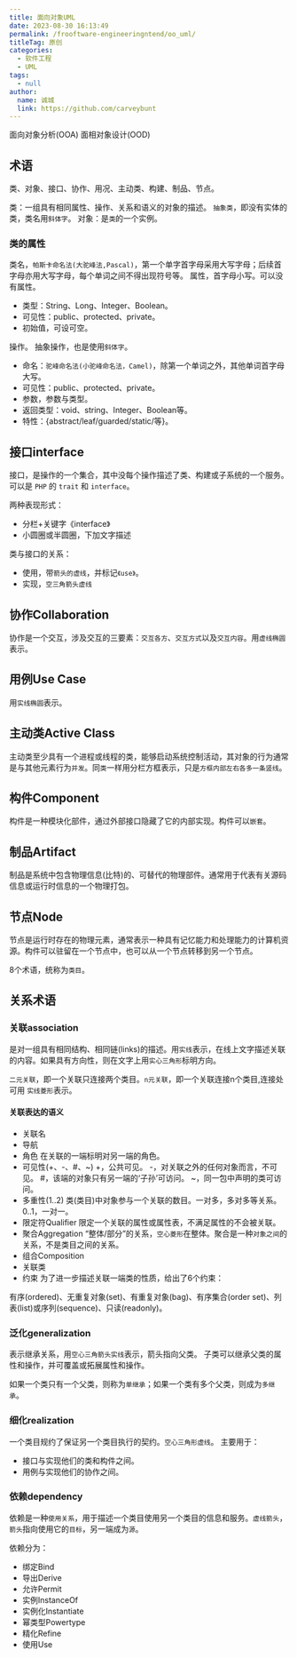 ```yaml
---
title: 面向对象UML
date: 2023-08-30 16:13:49
permalink: /frooftware-engineeringntend/oo_uml/
titleTag: 原创
categories: 
  - 软件工程
  - UML
tags: 
  - null
author: 
  name: 诚城
  link: https://github.com/carveybunt
---
```


面向对象分析(OOA)  面相对象设计(OOD)

## 术语

类、对象、接口、协作、用况、主动类、构建、制品、节点。

类：一组具有相同属性、操作、关系和语义的对象的描述。  `抽象类`，即没有实体的类，类名用`斜体字`。
对象：是`类`的一个实例。

### 类的属性

类名，`帕斯卡命名法(大驼峰法,Pascal)`，第一个单字首字母采用大写字母；后续首字母亦用大写字母，每个单词之间不得出现符号等。
属性，首字母小写。可以没有属性。

- 类型：String、Long、Integer、Boolean。
- 可见性：public、protected、private。
- 初始值，可设可空。

操作。  抽象操作，也是使用`斜体字`。

- 命名：`驼峰命名法(小驼峰命名法，Camel)`，除第一个单词之外，其他单词首字母大写。
- 可见性：public、protected、private。
- 参数，参数与类型。
- 返回类型：void、string、Integer、Boolean等。
- 特性：{abstract/leaf/guarded/static/等}。

## 接口interface

接口，是操作的一个集合，其中没每个操作描述了类、构建或子系统的一个服务。可以是 `PHP` 的 `trait` 和 `interface`。

两种表现形式：

- 分栏+关键字《interface》
- 小圆圈或半圆圈，下加文字描述

类与接口的关系：

- 使用，带`箭头的虚线`，并标记`《use》`。
- 实现，`空三角箭头虚线`

## 协作Collaboration

协作是一个交互，涉及交互的三要素：`交互各方`、`交互方式`以及`交互内容`。用`虚线椭圆`表示。

## 用例Use Case

用`实线椭圆`表示。

## 主动类Active Class

主动类至少具有一个进程或线程的类，能够启动系统控制活动，其对象的行为通常是与其他元素行为`并发`。同`类`一样用分栏方框表示，只是`方框内部左右各多一条竖线`。

## 构件Component

构件是一种模块化部件，通过外部接口隐藏了它的内部实现。构件可以`嵌套`。

## 制品Artifact

制品是系统中包含物理信息(比特)的、可替代的物理部件。通常用于代表有关源码信息或运行时信息的一个物理打包。

## 节点Node

节点是运行时存在的物理元素，通常表示一种具有记忆能力和处理能力的计算机资源。构件可以驻留在一个节点中，也可以从一个节点转移到另一个节点。

8个术语，统称为`类目`。

## 关系术语

### 关联association

是对一组具有相同结构、相同链(links)的描述。用`实线`表示，在线上文字描述关联的内容。如果具有方向性，则在文字上用`实心三角形`标明方向。

`二元关联`，即一个关联只连接两个类目。`n元关联`，即一个关联连接n个类目,连接处可用 `实线菱形`表示。

#### 关联表达的语义

- 关联名
- 导航
- 角色
在关联的一端标明对另一端的角色。
- 可见性(+、-、#、~)
+，公共可见。
-，对关联之外的任何对象而言，不可见。
#，该端的对象只有另一端的‘子孙’可访问。
~，同一包中声明的类可访问。
- 多重性(1..2)
类(类目)中对象参与一个关联的数目。一对多，多对多等关系。 0..1，一对一。
- 限定符Qualifier
限定一个关联的属性或属性表，不满足属性的不会被关联。
- 聚合Aggregation
“整体/部分”的关系，`空心菱形`在整体。聚合是一种`对象之间`的关系，不是类目之间的关系。
- 组合Composition
- 关联类
- 约束
为了进一步描述关联一端类的性质，给出了6个约束：

有序(ordered)、无重复对象(set)、有重复对象(bag)、有序集合(order set)、列表(list)或序列(sequence)、只读(readonly)。

### 泛化generalization

表示继承关系，用`空心三角箭头实线`表示，箭头指向父类。
子类可以继承父类的属性和操作，并可覆盖或拓展属性和操作。

如果一个类只有一个父类，则称为`单继承`；如果一个类有多个父类，则成为`多继承`。

### 细化realization

一个类目规约了保证另一个类目执行的契约。`空心三角形虚线`。
主要用于：

- 接口与实现他们的类和构件之间。
- 用例与实现他们的协作之间。

### 依赖dependency

依赖是一种`使用关系`，用于描述一个类目使用另一个类目的信息和服务。`虚线箭头`，`箭头`指向使用它的`目标`，另一端成为`源`。

依赖分为：

- 绑定Bind
- 导出Derive
- 允许Permit
- 实例InstanceOf
- 实例化Instantiate
- 幂类型Powertype
- 精化Refine
- 使用Use